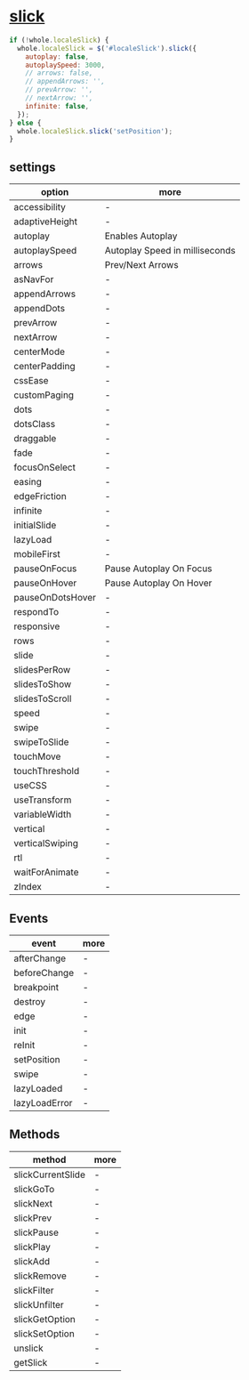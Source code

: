 # [slick](http://kenwheeler.github.io/slick/)

```javascript
if (!whole.localeSlick) {
  whole.localeSlick = $('#localeSlick').slick({
    autoplay: false,
    autoplaySpeed: 3000,
    // arrows: false,
    // appendArrows: '',
    // prevArrow: '',
    // nextArrow: '',
    infinite: false,
  });
} else {
  whole.localeSlick.slick('setPosition');
}
```

## settings

| option           | more                           |
|------------------|--------------------------------|
| accessibility    | -                              |
| adaptiveHeight   | -                              |
| autoplay         | Enables Autoplay               |
| autoplaySpeed    | Autoplay Speed in milliseconds |
| arrows           | Prev/Next Arrows               |
| asNavFor         | -                              |
| appendArrows     | -                              |
| appendDots       | -                              |
| prevArrow        | -                              |
| nextArrow        | -                              |
| centerMode       | -                              |
| centerPadding    | -                              |
| cssEase          | -                              |
| customPaging     | -                              |
| dots             | -                              |
| dotsClass        | -                              |
| draggable        | -                              |
| fade             | -                              |
| focusOnSelect    | -                              |
| easing           | -                              |
| edgeFriction     | -                              |
| infinite         | -                              |
| initialSlide     | -                              |
| lazyLoad         | -                              |
| mobileFirst      | -                              |
| pauseOnFocus     | Pause Autoplay On Focus        |
| pauseOnHover     | Pause Autoplay On Hover        |
| pauseOnDotsHover | -                              |
| respondTo        | -                              |
| responsive       | -                              |
| rows             | -                              |
| slide            | -                              |
| slidesPerRow     | -                              |
| slidesToShow     | -                              |
| slidesToScroll   | -                              |
| speed            | -                              |
| swipe            | -                              |
| swipeToSlide     | -                              |
| touchMove        | -                              |
| touchThreshold   | -                              |
| useCSS           | -                              |
| useTransform     | -                              |
| variableWidth    | -                              |
| vertical         | -                              |
| verticalSwiping  | -                              |
| rtl              | -                              |
| waitForAnimate   | -                              |
| zIndex           | -                              |

## Events

| event         | more |
|---------------|------|
| afterChange   | -    |
| beforeChange  | -    |
| breakpoint    | -    |
| destroy       | -    |
| edge          | -    |
| init          | -    |
| reInit        | -    |
| setPosition   | -    |
| swipe         | -    |
| lazyLoaded    | -    |
| lazyLoadError | -    |

## Methods

| method            | more |
|-------------------|------|
| slickCurrentSlide | -    |
| slickGoTo         | -    |
| slickNext         | -    |
| slickPrev         | -    |
| slickPause        | -    |
| slickPlay         | -    |
| slickAdd          | -    |
| slickRemove       | -    |
| slickFilter       | -    |
| slickUnfilter     | -    |
| slickGetOption    | -    |
| slickSetOption    | -    |
| unslick           | -    |
| getSlick          | -    |

